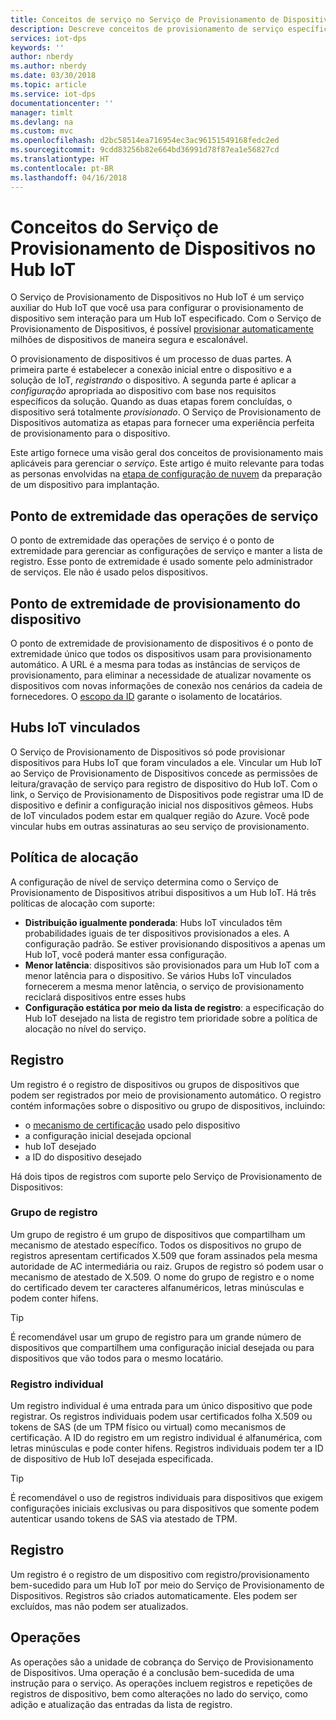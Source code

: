 ```yaml
---
title: Conceitos de serviço no Serviço de Provisionamento de Dispositivos no Hub IoT do Azure | Microsoft Docs
description: Descreve conceitos de provisionamento de serviço específicos para dispositivos com DPS e Hub IoT
services: iot-dps
keywords: ''
author: nberdy
ms.author: nberdy
ms.date: 03/30/2018
ms.topic: article
ms.service: iot-dps
documentationcenter: ''
manager: timlt
ms.devlang: na
ms.custom: mvc
ms.openlocfilehash: d2bc58514ea716954ec3ac96151549168fedc2ed
ms.sourcegitcommit: 9cdd83256b82e664bd36991d78f87ea1e56827cd
ms.translationtype: HT
ms.contentlocale: pt-BR
ms.lasthandoff: 04/16/2018
---
```

# <a name="iot-hub-device-provisioning-service-concepts"></a>Conceitos do Serviço de Provisionamento de Dispositivos no Hub IoT

O Serviço de Provisionamento de Dispositivos no Hub IoT é um serviço auxiliar do Hub IoT que você usa para configurar o provisionamento de dispositivo sem interação para um Hub IoT especificado. Com o Serviço de Provisionamento de Dispositivos, é possível [provisionar automaticamente](concepts-auto-provisioning.md) milhões de dispositivos de maneira segura e escalonável.

O provisionamento de dispositivos é um processo de duas partes. A primeira parte é estabelecer a conexão inicial entre o dispositivo e a solução de IoT, *registrando* o dispositivo. A segunda parte é aplicar a *configuração* apropriada ao dispositivo com base nos requisitos específicos da solução. Quando as duas etapas forem concluídas, o dispositivo será totalmente *provisionado*. O Serviço de Provisionamento de Dispositivos automatiza as etapas para fornecer uma experiência perfeita de provisionamento para o dispositivo.

Este artigo fornece uma visão geral dos conceitos de provisionamento mais aplicáveis para gerenciar o *serviço*. Este artigo é muito relevante para todas as personas envolvidas na [etapa de configuração de nuvem](about-iot-dps.md#cloud-setup-step) da preparação de um dispositivo para implantação.

## <a name="service-operations-endpoint"></a>Ponto de extremidade das operações de serviço

O ponto de extremidade das operações de serviço é o ponto de extremidade para gerenciar as configurações de serviço e manter a lista de registro. Esse ponto de extremidade é usado somente pelo administrador de serviços. Ele não é usado pelos dispositivos.

## <a name="device-provisioning-endpoint"></a>Ponto de extremidade de provisionamento do dispositivo

O ponto de extremidade de provisionamento de dispositivos é o ponto de extremidade único que todos os dispositivos usam para provisionamento automático. A URL é a mesma para todas as instâncias de serviços de provisionamento, para eliminar a necessidade de atualizar novamente os dispositivos com novas informações de conexão nos cenários da cadeia de fornecedores. O [escopo da ID](#id-scope) garante o isolamento de locatários.

## <a name="linked-iot-hubs"></a>Hubs IoT vinculados

O Serviço de Provisionamento de Dispositivos só pode provisionar dispositivos para Hubs IoT que foram vinculados a ele. Vincular um Hub IoT ao Serviço de Provisionamento de Dispositivos concede as permissões de leitura/gravação de serviço para registro de dispositivo do Hub IoT. Com o link, o Serviço de Provisionamento de Dispositivos pode registrar uma ID de dispositivo e definir a configuração inicial nos dispositivos gêmeos. Hubs de IoT vinculados podem estar em qualquer região do Azure. Você pode vincular hubs em outras assinaturas ao seu serviço de provisionamento.

## <a name="allocation-policy"></a>Política de alocação

A configuração de nível de serviço determina como o Serviço de Provisionamento de Dispositivos atribui dispositivos a um Hub IoT. Há três políticas de alocação com suporte:
* **Distribuição igualmente ponderada**: Hubs IoT vinculados têm probabilidades iguais de ter dispositivos provisionados a eles. A configuração padrão. Se estiver provisionando dispositivos a apenas um Hub IoT, você poderá manter essa configuração.
* **Menor latência**: dispositivos são provisionados para um Hub IoT com a menor latência para o dispositivo. Se vários Hubs IoT vinculados fornecerem a mesma menor latência, o serviço de provisionamento reciclará dispositivos entre esses hubs
* **Configuração estática por meio da lista de registro**: a especificação do Hub IoT desejado na lista de registro tem prioridade sobre a política de alocação no nível do serviço.

## <a name="enrollment"></a>Registro

Um registro é o registro de dispositivos ou grupos de dispositivos que podem ser registrados por meio de provisionamento automático. O registro contém informações sobre o dispositivo ou grupo de dispositivos, incluindo:
- o [mecanismo de certificação](concepts-security.md#attestation-mechanism) usado pelo dispositivo
- a configuração inicial desejada opcional
- hub IoT desejado
- a ID do dispositivo desejado

Há dois tipos de registros com suporte pelo Serviço de Provisionamento de Dispositivos:

### <a name="enrollment-group"></a>Grupo de registro

Um grupo de registro é um grupo de dispositivos que compartilham um mecanismo de atestado específico. Todos os dispositivos no grupo de registros apresentam certificados X.509 que foram assinados pela mesma autoridade de AC intermediária ou raiz. Grupos de registro só podem usar o mecanismo de atestado de X.509. O nome do grupo de registro e o nome do certificado devem ter caracteres alfanuméricos, letras minúsculas e podem conter hifens.

> [!TIP]
> É recomendável usar um grupo de registro para um grande número de dispositivos que compartilhem uma configuração inicial desejada ou para dispositivos que vão todos para o mesmo locatário.

### <a name="individual-enrollment"></a>Registro individual

Um registro individual é uma entrada para um único dispositivo que pode registrar. Os registros individuais podem usar certificados folha X.509 ou tokens de SAS (de um TPM físico ou virtual) como mecanismos de certificação. A ID do registro em um registro individual é alfanumérica, com letras minúsculas e pode conter hifens. Registros individuais podem ter a ID de dispositivo de Hub IoT desejada especificada.

> [!TIP]
> É recomendável o uso de registros individuais para dispositivos que exigem configurações iniciais exclusivas ou para dispositivos que somente podem autenticar usando tokens de SAS via atestado de TPM.

## <a name="registration"></a>Registro

Um registro é o registro de um dispositivo com registro/provisionamento bem-sucedido para um Hub IoT por meio do Serviço de Provisionamento de Dispositivos. Registros são criados automaticamente. Eles podem ser excluídos, mas não podem ser atualizados.

## <a name="operations"></a>Operações

As operações são a unidade de cobrança do Serviço de Provisionamento de Dispositivos. Uma operação é a conclusão bem-sucedida de uma instrução para o serviço. As operações incluem registros e repetições de registros de dispositivo, bem como alterações no lado do serviço, como adição e atualização das entradas da lista de registro.
